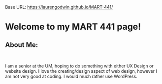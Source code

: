 Base URL: https://laurengodwin.github.io/MART-441/
<h1>Welcome to my MART 441 page!</h1>
<h2>About Me:</h2>
<br>
<p>I am a senior at the UM, hoping to do something with either UX Design or website design. I love the creating/design aspect of web design, however I am not very good at coding. I would much rather use WordPress.</p> 
